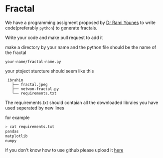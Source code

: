 # Fractal
We have a programming assigment proposed by [Dr Rami Younes](https://met.guc.edu.eg/People/Profile.aspx?facId=3253) to write code(preferably `python`) to generate fractals.

Write your code and make pull request to add it 

make a directory by your name and the python file should be the name of the fractal 

`your-name/fractal-name.py`

your ptoject sturcture should seem like this 
 ```
  ibrahim
    ├── fractal.jpeg
    ├── netwon-fractal.py
    └── requirements.txt
 ```
 The requirements.txt should contaian all the downloaded libraies you have used seperated by new lines
 
 for example 
  ```bash
  > cat requirements.txt
pandas
matplotlib
numpy
```
If you don't know how to use github please upload it [here](https://drive.google.com/drive/folders/1B8ti_YGyplrgxMo18efDIjSO6VD3jTT_?usp=sharing) 
